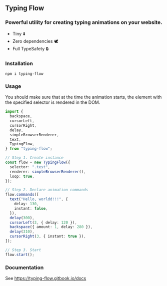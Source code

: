 ## Typing Flow

### Powerful utility for creating typing animations on your website.

- Tiny ⬇️
- Zero dependencies 🕊️
- Full TypeSafety 🔒

### Installation

```
npm i typing-flow
```

### Usage

You should make sure that at the time the animation starts, the element with the specified selector is rendered in the DOM.

```ts
import {
  backspace,
  cursorLeft,
  cursorRight,
  delay,
  simpleBrowserRenderer,
  text,
  TypingFlow,
} from "typing-flow";

// Step 1. Create instance
const flow = new TypingFlow({
  selector: ".test",
  renderer: simpleBrowserRenderer(),
  loop: true,
});

// Step 2. Declare animation commands
flow.commands([
  text("Hello, worldd!!!", {
    delay: 130,
    instant: false,
  }),
  delay(300),
  cursorLeft(3, { delay: 120 }),
  backspace({ amount: 1, delay: 280 }),
  delay(310),
  cursorRight(3, { instant: true }),
]);

// Step 3. Start
flow.start();
```

### Documentation

See https://typing-flow.gitbook.io/docs